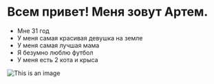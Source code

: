 # Всем привет! Меня зовут Артем.

- Мне 31 год
- У меня самая красивая девушка на земле 
- У меня самая лучшая мама 
- Я безумно люблю футбол
- У меня есть 2 кота и крыса

![This is an image](https://www.google.com/search?q=%D1%84%D0%BE%D1%82%D0%BE+%D1%84%D0%BA+%D0%BC%D0%B8%D0%BB%D0%B0%D0%BD&sxsrf=AJOqlzUr6aryjqUcFuMjAiLhh9p6JsWv0A:1675705921883&source=lnms&tbm=isch&sa=X&ved=2ahUKEwiO7-KBu4H9AhVhkosKHfEwC_QQ_AUoAXoECAEQAw&biw=1366&bih=625&dpr=1#imgrc=6yMnZMrZBYACHM)